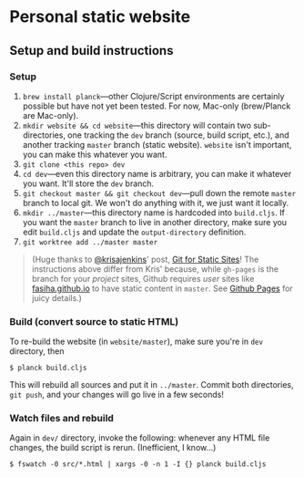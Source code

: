 # Personal static website

## Setup and build instructions

### Setup
1. `brew install planck`—other Clojure/Script environments are certainly possible but have not yet been tested. For now, Mac-only (brew/Planck are Mac-only).
1. `mkdir website && cd website`—this directory will contain two sub-directories, one tracking the `dev` branch (source, build script, etc.), and another tracking `master` branch (static website). `website` isn't important, you can make this whatever you want.
1. `git clone <this repo> dev`
1. `cd dev`—even this directory name is arbitrary, you can make it whatever you want. It'll store the `dev` branch.
1. `git checkout master && git checkout dev`—pull down the remote `master` branch to local git. We won't do anything with it, we just want it locally.
1. `mkdir ../master`—this directory name is hardcoded into `build.cljs`. If you want the `master` branch to live in another directory, make sure you edit `build.cljs` and update the `output-directory` definition.
1. `git worktree add ../master master`

> (Huge thanks to [@krisajenkins](https://twitter.com/krisajenkins)' post, [Git for Static Sites](http://blog.jenkster.com/2016/02/git-for-static-sites.html)! The instructions above differ from Kris' because, while `gh-pages` is the branch for your *project* sites, Github requires *user* sites like [fasiha.github.io](fasiha.github.io) to have static content in `master`. See [Github Pages](https://pages.github.com/) for juicy details.)

### Build (convert source to static HTML)
To re-build the website (in `website/master`), make sure you're in `dev` directory, then
```
$ planck build.cljs
```
This will rebuild all sources and put it in `../master`. Commit both directories, `git push`, and your changes will go live in a few seconds!

### Watch files and rebuild
Again in `dev/` directory, invoke the following: whenever any HTML file changes, the build script is rerun. (Inefficient, I know…)
```
$ fswatch -0 src/*.html | xargs -0 -n 1 -I {} planck build.cljs
```

